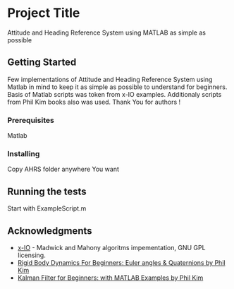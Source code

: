 # Project Title

Attitude and Heading Reference System using MATLAB as simple as possible

## Getting Started

Few implementations of Attitude and Heading Reference System using Matlab in mind to keep it as simple as possible to understand for beginners.
Basis of Matlab scripts was token from x-IO examples. Additionaly scripts from Phil Kim books also was used. Thank You for authors !

### Prerequisites

Matlab

### Installing

Copy AHRS folder anywhere You want

## Running the tests

Start with ExampleScript.m

## Acknowledgments

* [x-IO](http://x-io.co.uk/open-source-imu-and-ahrs-algorithms/) - Madwick and Mahony algoritms impementation, GNU GPL licensing.
* [Rigid Body Dynamics For Beginners: Euler angles & Quaternions by Phil Kim](https://www.amazon.com/Rigid-Body-Dynamics-Beginners-Quaternions/dp/1493598201/ref=pd_bxgy_14_img_2?_encoding=UTF8&pd_rd_i=1493598201&pd_rd_r=92KWPRT3Z44FNK23HVHT&pd_rd_w=bvcMo&pd_rd_wg=dbg68&psc=1&refRID=92KWPRT3Z44FNK23HVHT)
* [Kalman Filter for Beginners: with MATLAB Examples by Phil Kim](https://www.amazon.com/Kalman-Filter-Beginners-MATLAB-Examples/dp/1463648359/ref=pd_lpo_sbs_14_img_1/133-5670404-7424740?_encoding=UTF8&psc=1&refRID=NJK9K8J8BGJXA8147E8P)

